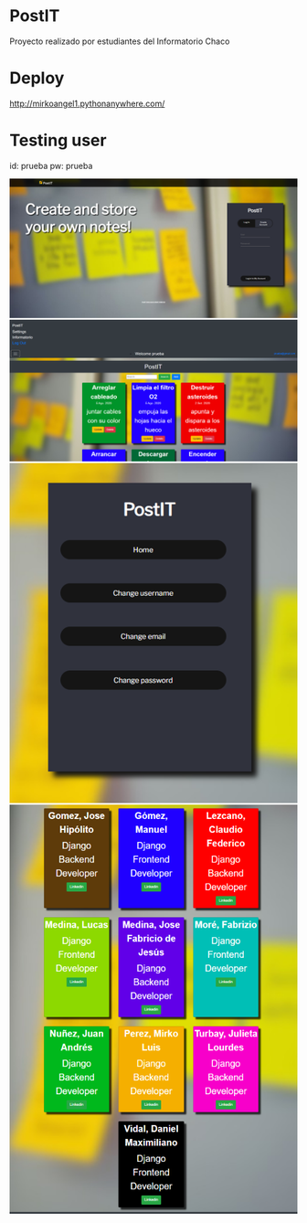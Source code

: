 # PostIT
Proyecto realizado por estudiantes del Informatorio Chaco

# Deploy
http://mirkoangel1.pythonanywhere.com/

# Testing user
id: prueba
pw: prueba

![alt text](https://github.com/LucasSoftware12/PostIT/blob/master/postit1.PNG)
![alt text](https://github.com/LucasSoftware12/PostIT/blob/master/postit2.PNG)
![alt text](https://github.com/LucasSoftware12/PostIT/blob/master/postit3.PNG)
![alt text](https://github.com/LucasSoftware12/PostIT/blob/master/postit4.PNG)
